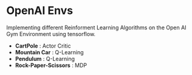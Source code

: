 # OpenAI Envs
Implementing different Reinforment Learning Algorithms on the Open AI Gym Environment using tensorflow.
* **CartPole** : Actor Critic
* **Mountain Car** : Q-Learning
* **Pendulum** : Q-Learning
* **Rock-Paper-Scissors** : MDP
